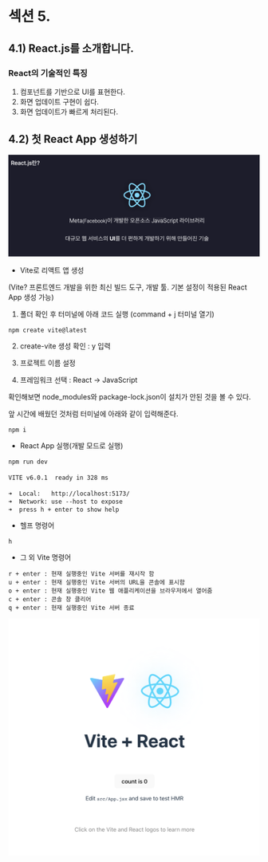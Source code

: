 # 섹션 5.


## 4.1) React.js를 소개합니다.

### React의 기술적인 특징

1. 컴포넌트를 기반으로 UI를 표현한다.
2. 화면 업데이트 구현이 쉽다.
3. 화면 업데이트가 빠르게 처리된다.

## 4.2) 첫 React App 생성하기
![](https://github.com/dididiri1/TIL/blob/main/React/images/05_01.png?raw=true)


* Vite로 리액트 앱 생성

(Vite? 프론트엔드 개발을 위한 최신 빌드 도구, 개발 툴. 기본 설정이 적용된 React App 생성 가능)

1. 폴더 확인 후 터미널에 아래 코드 실행 (command + j 터미널 열기)
```
npm create vite@latest
```

2. create-vite 생성 확인 : y 입력

3. 프로젝트 이름 설정

4. 프레임워크 선택 : React → JavaScript

확인해보면 node_modules와 package-lock.json이 설치가 안된 것을 볼 수 있다.

앞 시간에 배웠던 것처럼 터미널에 아래와 같이 입력해준다.
```
npm i
```


- React App 실행(개발 모드로 실행)
```
npm run dev

VITE v6.0.1  ready in 328 ms

➜  Local:   http://localhost:5173/
➜  Network: use --host to expose
➜  press h + enter to show help
```

- 헬프 명령어
```
h
```
- 그 외 Vite 명령어
```
r + enter : 현재 실행중인 Vite 서버를 재시작 함
u + enter : 현재 실행중인 Vite 서버의 URL을 콘솔에 표시함
o + enter : 현재 실행중인 Vite 웹 애플리케이션을 브라우저에서 열어줌
c + enter : 콘솔 창 클리어
q + enter : 현재 실행중인 Vite 서버 종료
```

![](https://github.com/dididiri1/TIL/blob/main/React/images/05_02.png?raw=true)

